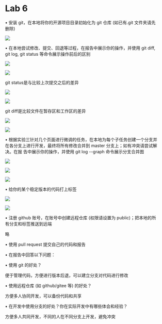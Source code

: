# Lab 6

• 安装 git，在本地将你的开源项目目录初始化为 git 仓库 (如已有.git 文件夹请先删除) 

![](D:\nju_course\software_engineering\Lab6\ref\1.PNG)

• 在本地尝试修改、提交、回退等过程，在报告中展示你的操作，并使用 git diff, git log, git status 等命令展示操作前后的区别 

![](D:\nju_course\software_engineering\Lab6\ref\2.PNG)

![](D:\nju_course\software_engineering\Lab6\ref\3.PNG)

git status是与比较上次提交之后的差异

![](D:\nju_course\software_engineering\Lab6\ref\7.PNG)

![](D:\nju_course\software_engineering\Lab6\ref\4.PNG)

git diff是比较文件在暂存区和工作区的差异

![](D:\nju_course\software_engineering\Lab6\ref\5.PNG)

![](D:\nju_course\software_engineering\Lab6\ref\6.PNG)

• 根据实验三针对几个页面进行微调的任务，在本地为每个子任务创建一个分支并在各分支上进行开发，最终将所有修改合并到 master 分支上；如有冲突请尝试解决。在报 告中展示你的操作，并使用 git log --graph 命令展示分支合并图 

![](D:\nju_course\software_engineering\Lab6\ref\8.png)

![](D:\nju_course\software_engineering\Lab6\ref\9.png)

![](D:\nju_course\software_engineering\Lab6\ref\10.png)

• 给你的某个稳定版本的代码打上标签

![](D:\nju_course\software_engineering\Lab6\ref\11.png)

![](D:\nju_course\software_engineering\Lab6\ref\12.png)

• 注册 github 账号，在账号中创建远程仓库 (权限请设置为 public)；把本地的所有分支和标签推送到远端 

略

• 使用 pull request 提交自己的代码和报告



• 在报告中回答以下问题： 

• 使用 git 的好处？ 

便于管理代码，方便进行版本后退，可以建立分支对代码进行修改

• 使用远程仓库 (如 github/gitee 等) 的好处？ 

方便多人协同开发，可以备份代码和共享

• 在开发中使用分支的好处？你在实际开发中有哪些体会和经验？ 

方便多人共同开发，不同的人在不同分支上开发，避免冲突